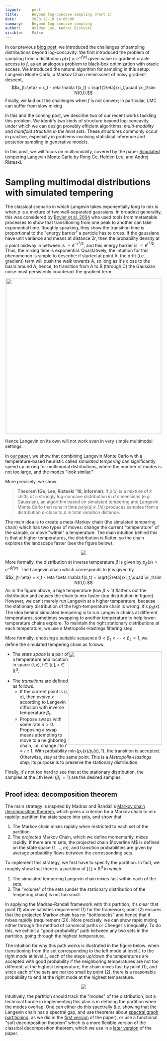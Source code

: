 ```yaml
---
layout:     post
title:      Beyond log-concave sampling (Part 2)
date:       2020-12-10 14:00:00
summary:    Beyond log-concave sampling
author:     Holden Lee, Andrej Risteski
visible:    False
---
```


In our previous [blog post](http://www.offconvex.org/2020/09/19/beyondlogconvavesampling), we introduced the challenges of sampling distributions beyond log-concavity. 
We first introduced the problem of sampling from a distibution $p(x) \propto e^{-f(x)}$ given value or gradient oracle access to $f$, as an analogous problem to black-box optimization with oracle access. We introduced the natural algorithm for sampling in this setup: Langevin Monte Carlo, a Markov Chain reminiscent of noisy gradient descent, $$x_{t+\eta} = x_t - \eta \nabla f(x_t) + \sqrt{2\eta}\xi_t,\quad \xi_t\sim N(0,I).$$
Finally, we laid out the challenges when $f$ is not convex; in particular, LMC can suffer from slow mixing.
  

In this and the coming post, we describe two of our recent works tackling this problem. We identify two kinds of structure beyond log-concavity under which we can design provably efficient algorithms:  *multi-modality* and *manifold structure in the level sets*. These structures commonly occur in practice, especially in problems involving statistical inference and posterior sampling in generative models. 

In this post, we will focus on multimodality, covered by the paper [Simulated tempering Langevin Monte Carlo](https://arxiv.org/abs/1812.00793) by Rong Ge, Holden Lee, and Andrej Risteski. 



# Sampling multimodal distributions with simulated tempering


The classical scenario in which Langevin takes exponentially long to mix is when $p$ is a mixture of two well-separated gaussians. In broadest generality, this was considered by [Bovier et al. 2004](http://www.ems-ph.org/journals/show_abstract.php?issn=1435-9855%20&vol=6&iss=4&rank=1) who used tools from metastable processes to show that transitioning from one peak to another can take exponential time. Roughly speaking, they show the transition time is proportional to the "energy barrier" a particle has to cross. If the gaussians have unit variance and means at distance $2r$, then the probability density at a point midway in between is $\propto e^{-r^2/2}$, and this energy barrier is $\propto e^{r^2/2}$. Thus, the mixing time is exponential. Qualitatively, the intuition for this phenomenon is simple to describe: if started at point A, the drift (i.e. gradient) term will push the walk towards A, so long as it's close to the basin around A; hence, to transition from A to B (through C) the Gaussian noise must persistenly counteract the gradient term.



<center>
<img src="http://www.andrew.cmu.edu/user/aristesk/animation_bovier.gif" width="500">
</center>

Hence Langevin on its own will not work even in very simple multimodal settings. 


In [our paper](https://arxiv.org/abs/1812.00793), we show that combining Langevin Monte Carlo with a temperature-based heuristic called *simulated tempering* can significantly speed up mixing for multimodal distributions, where the number of modes is not too large, and the modes "look similar."

More precisely, we show: 

> **Theorem (Ge, Lee, Risteski '18, informal)**: If $p(x)$ is a mixture of $k$ shifts of a strongly log-concave distribution in $d$ dimensions (e.g. Gaussian), an algorithm based on simulated tempering and Langevin Monte Carlo that runs in time poly($d,k, 1/\varepsilon$) produces samples from a distribution $\varepsilon$-close to $p$ in total variation distance.


The main idea is to create a meta-Markov chain (the simulated tempering chain) which has two types of moves: change the current "temperature" of the sample, or move "within" a temperature. The main intuition behind this is that at higher temperatures, the distribution is flatter, so the chain explores the landscape faster (see the figure below). 

<center> 

![](http://www.andrew.cmu.edu/user/aristesk/animation_tempering.gif)

</center>

More formally, the distribution at inverse temperature $\beta$ is given by $p_\beta(x) \propto e^{-\beta f(x)}$. The Langevin chain which corresponds to $\beta$ is given by
$$x_{t+\eta} = x_t - \eta \beta \nabla f(x_t) + \sqrt{2\eta}\xi_t,\quad \xi_t\sim N(0,I).$$
As in the figure above, a high temperature (low $\beta<1$) flattens out the distribution and causes the chain to mix faster (top distribution in figure). However, we can’t merely run Langevin at a higher temperature, because the stationary distribution of the high-temperature chain is wrong: it's $p_\beta(x)$. The idea behind simulated tempering is to run Langevin chains at different temperatures, sometimes swapping to another temperature to help lower-temperature chains explore. To maintain the right stationary distributions at each temperature, we use a Metropolis-Hastings filtering step.

More formally, choosing a suitable sequence $0< \beta_1< \cdots <\beta_L=1$, we define the simulated tempering chain as follows.

<img style="float: right;" src="http://holdenlee.github.io/pics/stl.png" width="300">

* The *state space* is a pair of a temperature and location in space $(i, x), i \in [L], x \in \mathbb{R}^d$.  
<!--$L$ copies of the state space (in our case $\mathbb R^d$), one copy for each temperature.--> 
* The *transitions* are defined as follows.
	* If the current point is $(i,x)$, then *evolve* $x$ according to Langevin diffusion with inverse temperature $\beta_i$.
    * Propose swaps with some rate $\lambda >0$. Proposing a swap means attempting to move to a neighboring chain, i.e. change $i$ to $i'=i\pm 1$. With probability $\min\{p_{i'}(x)/p_i(x), 1\}$, the transition is accepted. Otherwise, stay at the same point. This is a *Metropolis-Hastings step*; its purpose is to preserve the stationary distribution.

Finally, it's not too hard to see that at the stationary distribution, the samples at the $L$th level ($\beta_L=1$) are the desired samples.



## Proof idea: decomposition theorem

The main strategy is inspired by Madras and Randall's [Markov chain decomposition theorem](https://www.jstor.org/stable/2699896), which gives a criterion for a Markov chain to mix rapidly: partition the state space into sets, and show that 

1. The Markov chain mixes rapidly when restricted to each set of the partition.
2. The *projected* Markov Chain, which we define momentarily, mixes rapidly. If there are $m$ sets, the projected chain $\overline M$ is defined on the state space $\{1,\ldots, m\}$, and transition probabilities are given by average probability flows between the corresponding sets. 

To implement this strategy, we first have to specify the partition. In fact, we roughly show that there is a partition of $[L] \times \mathbb{R}^d$ in which: 

1. The simulated tempering Langevin chain mixes fast within each of the sets. 
2. The "volume" of the sets (under the stationary distribution of the tempering chain) is not too small.
<!-- [HL: alt.] There is no set at high temperature that has much larger volume at low temperature.
 -->

In applying the Madras-Randall framework with this partition, it's clear that point (1) above satisfies requirement (1) for the framework; point (2) ensures that the projected Markov chain has no "bottlenecks" and hence that it mixes rapidly (requirement (2)). More precisely, we can show rapid mixing either through the method of canonical paths or Cheeger's inequality. To do this, we exhibit a "good-probability" path between any two sets in the partition, going through the highest temperature. 

The intuition for why this path works is illustrated in the figure below: when transitioning from the set corresponding to the left mode at level $L$ to the right mode at level $L$, each of the steps up/down the temperatures are accepted with good probability if the neighboring temperatures are not too different; at the highest temperature, the chain mixes fast by point (1), and since each of the sets are not too small by point (2), there is a reasonable probability to end at the right mode at the highest temperature. 

<center>

![](http://www.andrew.cmu.edu/user/aristesk/animation_conductance.gif)

</center>

<!--(rework this picture?) This is a Markov chain with a small state space, so its spectral gap is easy to lower-bound (e.g., with Cheeger's inequality). The one thing we need to check is that there is no "bottleneck," i.e., one set in the partition that has low probability at high temperature and high probability at low temperature. -->

Intuitively, the partition should track the "modes" of the distribution, but a technical hurdle in implementing this plan is in defining the partition when the modes overlap. One can either do this spectrally (i.e. showing that the Langevin chain has a spectral gap, and use theorems about [spectral graph partitioning](https://arxiv.org/abs/1309.3223), as we did in the [first version](https://arxiv.org/abs/1710.02736) of the paper), or use a functional "soft decomposition theorem" which is a more flexible version of the classical decomposition theorem, which we use in a [later version](https://arxiv.org/abs/1812.00793) of the paper.

<!-- ![](http://holdenlee.github.io/pics/proj_chain.png)-->
